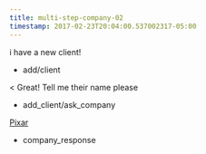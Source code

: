 ```yaml
---
title: multi-step-company-02
timestamp: 2017-02-23T20:04:00.537002317-05:00
---
```


i have a new client!
* add/client

< Great! Tell me their name please
* add_client/ask_company

[Pixar](company_name)
* company_response

